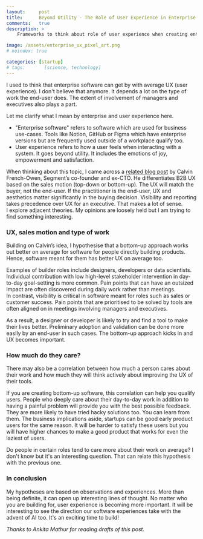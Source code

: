 ```yaml
---
layout:     post
title:      Beyond Utility - The Role of User Experience in Enterprise Software
comments:   true
description: >
    Frameworks to think about role of user experience when creating enterprise software

image: /assets/enterprise_ux_pixel_art.png
# noindex: true

categories: [startup]
# tags:       [science, technology]
---
```


I used to think that enterprise software can get by with average UX (user experience). I don't believe that anymore. It depends a lot on the type of work the end-user does. The extent of involvement of managers and executives also plays a part.

Let me clarify what I mean by enterprise and user experience here.
- "Enterprise software" refers to software which are used for business use-cases. Tools like Notion, GitHub or Figma which have enterprise versions but are frequently used outside of a workplace qualify too.
- User experience refers to how a user feels when interacting with a system. It goes beyond utility. It includes the emotions of joy, empowerment and satisfaction.

When thinking about this topic, I came across a <a href="https://calv.info/ux-doesnt-end-with-the-user" target="_blank">related blog post</a> by Calvin French-Owen, Segment’s co-founder and ex-CTO. He differentiates B2B UX based on the sales motion (top-down or bottom-up). The UX will match the buyer, not the end-user. If the practitioner is the end-user, UX and aesthetics matter significantly in the buying decision. Visibility and reporting takes precedence over UX for an executive. That makes a lot of sense.   
I explore adjacent theories. My opinions are loosely held but I am trying to find something interesting.

### UX, sales motion and type of work

Building on Calvin’s idea, I hypothesise that a bottom-up approach works out better on average for software for people directly building products. Hence, software meant for them has better UX on average too.

Examples of builder roles include designers, developers or data scientists. Individual contribution with low high-level stakeholder intervention in day-to-day goal-setting is more common. Pain points that can have an outsized impact are often discovered during daily work rather than meetings.  
In contrast, visibility is critical in software meant for roles such as sales or customer success. Pain points that are prioritised to be solved by tools are often aligned on in meetings involving managers and executives.

As a result, a designer or developer is likely to try and find a tool to make their lives better. Preliminary adoption and validation can be done more easily by an end-user in such cases. The bottom-up approach kicks in and UX becomes important.

### How much do they care?

There may also be a correlation between how much a person cares about their work and how much they will think actively about improving the UX of their tools.

If you are creating bottom-up software, this correlation can help you qualify users. People who deeply care about their day-to-day work in addition to having a painful problem will provide you with the best possible feedback. They are more likely to have tried hacky solutions too. You can learn from them. The business implications aside, startups can be good early product users for the same reason. It will be harder to satisfy these users but you will have higher chances to make a good product that works for even the laziest of users.

Do people in certain roles tend to care more about their work on average? I don't know but it's an interesting question. That can relate this hypothesis with the previous one.

### In conclusion

My hypotheses are based on observations and experiences. More than being definite, it can open up interesting lines of thought. No matter who you are building for, user experience is becoming more important. It will be interesting to see the direction our software experiences take with the advent of AI too. It's an exciting time to build!

_Thanks to Ankita Mathur for reading drafts of this post._
